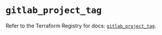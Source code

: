 # `gitlab_project_tag`

Refer to the Terraform Registry for docs: [`gitlab_project_tag`](https://registry.terraform.io/providers/gitlabhq/gitlab/16.10.0/docs/resources/project_tag).
